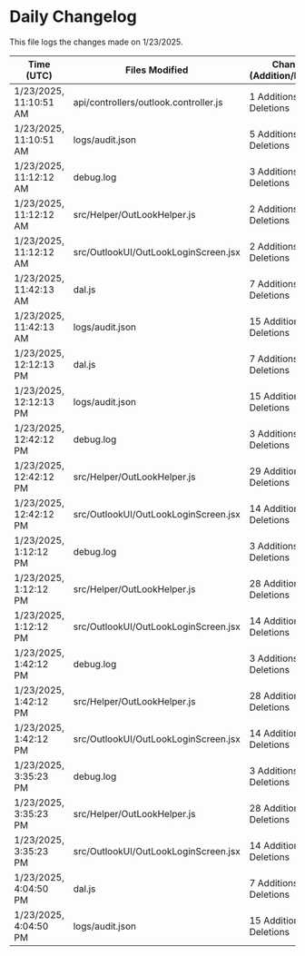 # Daily Changelog

This file logs the changes made on 1/23/2025.

| Time (UTC)             | Files Modified                    | Changes (Addition/Deletion) |
|------------------------|-----------------------------------|-----------------------------|
| 1/23/2025, 11:10:51 AM | api/controllers/outlook.controller.js | 1 Additions & 1 Deletions |
| 1/23/2025, 11:10:51 AM | logs/audit.json | 5 Additions & 5 Deletions |
| 1/23/2025, 11:12:12 AM | debug.log | 3 Additions & 0 Deletions|
| 1/23/2025, 11:12:12 AM | src/Helper/OutLookHelper.js | 2 Additions & 1 Deletions|
| 1/23/2025, 11:12:12 AM | src/OutlookUI/OutLookLoginScreen.jsx | 2 Additions & 0 Deletions|
| 1/23/2025, 11:42:13 AM | dal.js | 7 Additions & 9 Deletions|
| 1/23/2025, 11:42:13 AM | logs/audit.json | 15 Additions & 15 Deletions|
| 1/23/2025, 12:12:13 PM | dal.js | 7 Additions & 9 Deletions|
| 1/23/2025, 12:12:13 PM | logs/audit.json | 15 Additions & 15 Deletions|
| 1/23/2025, 12:42:12 PM | debug.log | 3 Additions & 0 Deletions|
| 1/23/2025, 12:42:12 PM | src/Helper/OutLookHelper.js | 29 Additions & 4 Deletions|
| 1/23/2025, 12:42:12 PM | src/OutlookUI/OutLookLoginScreen.jsx | 14 Additions & 5 Deletions|
| 1/23/2025, 1:12:12 PM | debug.log | 3 Additions & 0 Deletions|
| 1/23/2025, 1:12:12 PM | src/Helper/OutLookHelper.js | 28 Additions & 5 Deletions|
| 1/23/2025, 1:12:12 PM | src/OutlookUI/OutLookLoginScreen.jsx | 14 Additions & 5 Deletions|
| 1/23/2025, 1:42:12 PM | debug.log | 3 Additions & 0 Deletions|
| 1/23/2025, 1:42:12 PM | src/Helper/OutLookHelper.js | 28 Additions & 5 Deletions|
| 1/23/2025, 1:42:12 PM | src/OutlookUI/OutLookLoginScreen.jsx | 14 Additions & 5 Deletions|
| 1/23/2025, 3:35:23 PM | debug.log | 3 Additions & 0 Deletions|
| 1/23/2025, 3:35:23 PM | src/Helper/OutLookHelper.js | 28 Additions & 5 Deletions|
| 1/23/2025, 3:35:23 PM | src/OutlookUI/OutLookLoginScreen.jsx | 14 Additions & 5 Deletions|
| 1/23/2025, 4:04:50 PM | dal.js | 7 Additions & 9 Deletions|
| 1/23/2025, 4:04:50 PM | logs/audit.json | 15 Additions & 15 Deletions|
